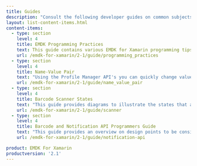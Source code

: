 ```yaml
---
title: Guides
description: "Consult the following developer guides on common subjects and usage of EMDK for Xamarin features and API's."
layout: list-content-items.html
content-items:
  - type: section
    level: 4
    title: EMDK Programming Practices
    text: This guide contains various EMDK for Xamarin programming tips.
    url: /emdk-for-xamarin/2-1/guide/programming_practices
  - type: section
    level: 4
    title: Name-Value Pair
    text: "Using the Profile Manager API's you can quickly change values dynamically on a given profile using name-value pairs. This guide contains examples of how to best use these APIs."
    url: /emdk-for-xamarin/2-1/guide/name_value_pair
  - type: section
    level: 4
    title: Barcode Scanner States
    text: "This guide provides diagrams to illustrate the states that a barcode scanner will transition through while using the EMDK Barcode Scanning API's."
    url: /emdk-for-xamarin/2-1/guide/scanner
  - type: section
    level: 4
    title: Barcode and Notification API Programmers Guide
    text: "This guide provides an overview on design points to be considered during the development of the application to read barcode and notify users using Notification API in the business application workflow."
    url: /emdk-for-xamarin/2-1/guide/notification-api

product: EMDK For Xamarin
productversion: '2.1'
---
```

           














